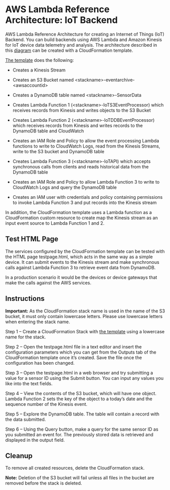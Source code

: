 
# AWS Lambda Reference Architecture:  IoT Backend

AWS Lambda Reference Architecture for creating an Internet of Things (IoT) Backend. You can build backends using AWS Lambda and Amazon Kinesis for IoT device data telemetry and analysis. The architecture described in this [diagram](https://s3.amazonaws.com/awslambda-reference-architectures/iot-backend/lambda-refarch-iotbackend.pdf) can be created with a CloudFormation template.

[The
template](https://s3.amazonaws.com/awslambda-reference-architectures/iot-backend/lambda_iot_backend.template)
does the following:

-   Creates a Kinesis Stream

-   Creates an S3 Bucket named
    &lt;stackname&gt;-eventarchive-&lt;awsaccountid&gt;

-   Creates a DynamoDB table named &lt;stackname&gt;-SensorData

-   Creates Lambda Function 1 (&lt;stackname&gt;-IoTS3EventProcessor)
    which receives records from Kinesis and writes objects to the S3
    Bucket

-   Creates Lambda Function 2 (&lt;stackname&gt;-IoTDDBEventProcessor)
    which receives records from Kinesis and writes records to the
    DynamoDB table and CloudWatch

-   Creates an IAM Role and Policy to allow the event processing Lambda
    functions to write to CloudWatch Logs, read from the Kinesis
    Streams, write to the S3 bucket and DynamoDB table

-   Creates Lambda Function 3 (&lt;stackname&gt;-IoTAPI) which accepts
    synchronous calls from clients and reads historical data from the
    DynamoDB table

-   Creates an IAM Role and Policy to allow Lambda Function 3 to write
    to CloudWatch Logs and query the DynamoDB table

-   Creates an IAM user with credentials and policy containing
    permissions to invoke Lambda Function 3 and put records into the
    Kinesis stream

In addition, the CloudFormation template uses a Lambda function as a
CloudFormation custom resource to create map the Kinesis stream as an
input event source to Lambda Function 1 and 2.

## Test HTML Page

The services configured by the CloudFormation template can be tested with the HTML page testpage.html, which acts in the same way as a simple device. It can submit events to the Kinesis stream and make synchronous calls against Lambda Function 3 to retrieve event data from DynamoDB.

In a production scenario it would be the devices or device gateways that make the calls against the AWS services.

## Instructions

**Important:** As the CloudFormation stack name is used in the name of
the S3 bucket, it must only contain lowercase letters. Please use
lowercase letters when entering the stack name.

Step 1 – Create a CloudFormation Stack with [the
template](https://s3.amazonaws.com/awslambda-reference-architectures/iot-backend/lambda_iot_backend.template)
using a lowercase name for the stack.

Step 2 – Open the testpage.html file in a text editor and insert the
configuration parameters which you can get from the Outputs tab of the
CloudFormation template once it’s created. Save the file once the
configuration has been changed.

Step 3 – Open the testpage.html in a web browser and try submitting a
value for a sensor ID using the Submit button. You can input any values
you like into the text fields.

Step 4 – View the contents of the S3 bucket, which will have one object.
Lambda Function 2 sets the key of the object to a today’s date and the
sequence number of the Kinesis event.

Step 5 – Explore the DynamoDB table. The table will contain a record
with the data submitted.

Step 6 – Using the Query button, make a query for the same sensor ID as
you submitted an event for. The previously stored data is retrieved and
displayed in the output field.

## Cleanup

To remove all created resources, delete the CloudFormation stack.

**Note:** Deletion of the S3 bucket will fail unless all files in the
bucket are removed before the stack is deleted.
